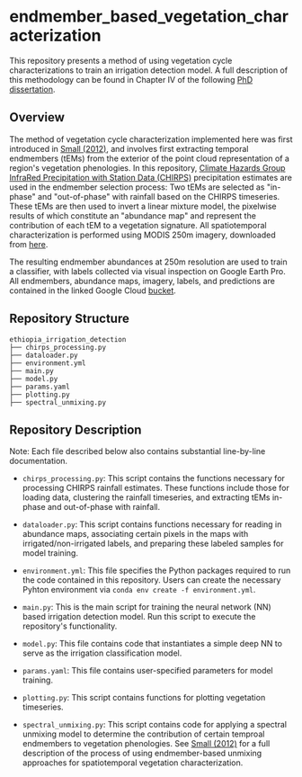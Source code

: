 # endmember_based_vegetation_characterization

This repository presents a method of using vegetation cycle characterizations to train an irrigation detection model. A full description of this methodology can be found in Chapter IV of the following [PhD dissertation](https://storage.googleapis.com/terry_phd_export/thesis/tconlon_phd_dissertation.pdf).

## Overview

The method of vegetation cycle characterization implemented here was first introduced in [Small (2012)](https://www.sciencedirect.com/science/article/pii/S0034425712002349), and involves first extracting temporal endmembers (tEMs) from the exterior of the point cloud representation of a region's vegetation phenologies. In this repository, [Climate Hazards Group InfraRed Precipitation with Station Data (CHIRPS)](https://www.chc.ucsb.edu/data/chirps) precipitation estimates are used in the endmember selection process: Two tEMs are selected as "in-phase" and "out-of-phase" with rainfall based on the CHIRPS timeseries.
These tEMs are then used to invert a linear mixture model, the pixelwise results of which constitute an "abundance map" and represent the contribution of each tEM to a vegetation signature. All spatiotemporal characterization is performed using MODIS 250m imagery, downloaded from [here]((https://lpdaacsvc.cr.usgs.gov/appeears/task/area)). 

The resulting endmember abundances at 250m resolution are used to train a classifier, with labels collected via visual inspection on Google Earth Pro. All endmembers, abundance maps, imagery, labels, and predictions are contained in the linked Google Cloud [bucket](https://console.cloud.google.com/storage/browser/terry_phd_export/projects/ethiopia/agu_irrigation_mapping/data_and_outputs).


## Repository Structure

```
ethiopia_irrigation_detection
├── chirps_processing.py
├── dataloader.py
├── environment.yml
├── main.py
├── model.py
├── params.yaml
├── plotting.py
├── spectral_unmixing.py
```

## Repository Description

Note: Each file described below also contains substantial line-by-line documentation. 

* `chirps_processing.py`: This script contains the functions necessary for processing CHIRPS rainfall estimates. These functions include those for loading data, clustering the rainfall timeseries, and extracting tEMs in-phase and out-of-phase with rainfall. 

* `dataloader.py`: This script contains functions necessary for reading in abundance maps, associating certain pixels in the maps with irrigated/non-irrigated labels, and preparing these labeled samples for model training. 

* `environment.yml`: This file specifies the Python packages required to run the code contained in this repository. Users can create the necessary Pyhton environment via `conda env create -f environment.yml`.

* `main.py`:  This is the main script for training the neural network (NN) based irrigation detection model. Run this script to execute the repository's functionality. 

* `model.py`: This file contains code that instantiates a simple deep NN to serve as the irrigation classification model. 

* `params.yaml`: This file contains user-specified parameters for model training.

* `plotting.py`: This script contains functions for plotting vegetation timeseries.

* `spectral_unmixing.py`:  This script contains code for applying a spectral unmixing model to determine the contribution of certain temproal endmembers to vegetation phenologies. See [Small (2012)](https://www.sciencedirect.com/science/article/pii/S0034425712002349) for a full description of the process of using endmember-based unmixing approaches for spatiotemporal vegetation characterization. 
